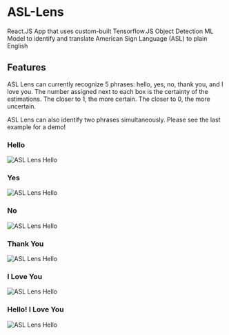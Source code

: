 # ASL-Lens
React.JS App that uses custom-built Tensorflow.JS Object Detection ML Model to identify and translate American Sign Language (ASL) to plain English 

## Features 
ASL Lens can currently recognize 5 phrases: hello, yes, no, thank you, and I love you. The number assigned next to each box is the certainty of the estimations. The closer to 1, the more certain. The closer to 0, the more uncertain. 

ASL Lens can also identify two phrases simultaneously. Please see the last example for a demo! 

### Hello

![ASL Lens Hello](/gifs/ASL_hello.gif)

### Yes 

![ASL Lens Hello](/gifs/ASL_yes.gif)

### No 

![ASL Lens Hello](/gifs/ASL_no.gif)

### Thank You 

![ASL Lens Hello](/gifs/ASL_thankyou.gif)

### I Love You  

![ASL Lens Hello](/gifs/ASL_love.gif)

### Hello! I Love You  

![ASL Lens Hello](/gifs/ASL_helloandlove.gif)

